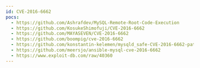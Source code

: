 ```yaml
---
id: CVE-2016-6662
pocs:
  - https://github.com/Ashrafdev/MySQL-Remote-Root-Code-Execution
  - https://github.com/KosukeShimofuji/CVE-2016-6662
  - https://github.com/MAYASEVEN/CVE-2016-6662
  - https://github.com/boompig/cve-2016-6662
  - https://github.com/konstantin-kelemen/mysqld_safe-CVE-2016-6662-patch
  - https://github.com/meersjo/ansible-mysql-cve-2016-6662
  - https://www.exploit-db.com/raw/40360
---
```

